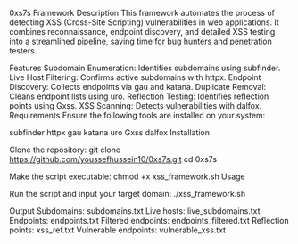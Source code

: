 0xs7s Framework
Description
This framework automates the process of detecting XSS (Cross-Site Scripting) vulnerabilities in web applications. It combines reconnaissance, endpoint discovery, and detailed XSS testing into a streamlined pipeline, saving time for bug hunters and penetration testers.

Features
Subdomain Enumeration: Identifies subdomains using subfinder.
Live Host Filtering: Confirms active subdomains with httpx.
Endpoint Discovery: Collects endpoints via gau and katana.
Duplicate Removal: Cleans endpoint lists using uro.
Reflection Testing: Identifies reflection points using Gxss.
XSS Scanning: Detects vulnerabilities with dalfox.
Requirements
Ensure the following tools are installed on your system:

subfinder
httpx
gau
katana
uro
Gxss
dalfox
Installation

Clone the repository:
git clone https://github.com/youssefhussein10/0xs7s.git
cd 0xs7s

Make the script executable:
chmod +x xss_framework.sh
Usage

Run the script and input your target domain:
./xss_framework.sh


Output
Subdomains: subdomains.txt
Live hosts: live_subdomains.txt
Endpoints: endpoints.txt
Filtered endpoints: endpoints_filtered.txt
Reflection points: xss_ref.txt
Vulnerable endpoints: vulnerable_xss.txt
